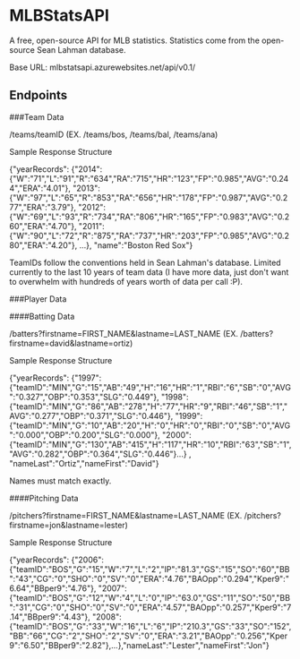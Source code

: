 # MLBStatsAPI
A free, open-source API for MLB statistics. Statistics come from the open-source Sean Lahman database.

Base URL: mlbstatsapi.azurewebsites.net/api/v0.1/

## Endpoints

###Team Data

/teams/teamID (EX. /teams/bos, /teams/bal, /teams/ana)

Sample Response Structure

{"yearRecords":
  {"2014":{"W":"71","L":"91","R":"634","RA":"715","HR":"123","FP":"0.985","AVG":"0.244","ERA":"4.01"},
  "2013":{"W":"97","L":"65","R":"853","RA":"656","HR":"178","FP":"0.987","AVG":"0.277","ERA":"3.79"},
  "2012":{"W":"69","L":"93","R":"734","RA":"806","HR":"165","FP":"0.983","AVG":"0.260","ERA":"4.70"},
  "2011":{"W":"90","L":"72","R":"875","RA":"737","HR":"203","FP":"0.985","AVG":"0.280","ERA":"4.20"}, ...},
  "name":"Boston Red Sox"}

TeamIDs follow the conventions held in Sean Lahman's database. Limited currently to the last 10 years of team data (I have more data, just don't want to overwhelm with hundreds of years worth of data per call :P).

###Player Data

####Batting Data

/batters?firstname=FIRST_NAME&lastname=LAST_NAME (EX. /batters?firstname=david&lastname=ortiz)

Sample Response Structure

{"yearRecords":
  {"1997":{"teamID":"MIN","G":"15","AB":"49","H":"16","HR":"1","RBI":"6","SB":"0","AVG":"0.327","OBP":"0.353","SLG":"0.449"},
  "1998":{"teamID":"MIN","G":"86","AB":"278","H":"77","HR":"9","RBI":"46","SB":"1","AVG":"0.277","OBP":"0.371","SLG":"0.446"},
  "1999":{"teamID":"MIN","G":"10","AB":"20","H":"0","HR":"0","RBI":"0","SB":"0","AVG":"0.000","OBP":"0.200","SLG":"0.000"},
  "2000":{"teamID":"MIN","G":"130","AB":"415","H":"117","HR":"10","RBI":"63","SB":"1","AVG":"0.282","OBP":"0.364","SLG":"0.446"}...} ,
  "nameLast":"Ortiz","nameFirst":"David"}

Names must match exactly.

####Pitching Data

/pitchers?firstname=FIRST_NAME&lastname=LAST_NAME (EX. /pitchers?firstname=jon&lastname=lester)

Sample Response Structure

{"yearRecords":
  {"2006":{"teamID":"BOS","G":"15","W":"7","L":"2","IP":"81.3","GS":"15","SO":"60","BB":"43","CG":"0","SHO":"0","SV":"0","ERA":"4.76","BAOpp":"0.294","Kper9":"6.64","BBper9":"4.76"},
  "2007":{"teamID":"BOS","G":"12","W":"4","L":"0","IP":"63.0","GS":"11","SO":"50","BB":"31","CG":"0","SHO":"0","SV":"0","ERA":"4.57","BAOpp":"0.257","Kper9":"7.14","BBper9":"4.43"},
  "2008":{"teamID":"BOS","G":"33","W":"16","L":"6","IP":"210.3","GS":"33","SO":"152","BB":"66","CG":"2","SHO":"2","SV":"0","ERA":"3.21","BAOpp":"0.256","Kper9":"6.50","BBper9":"2.82"},...},"nameLast":"Lester","nameFirst":"Jon"}
